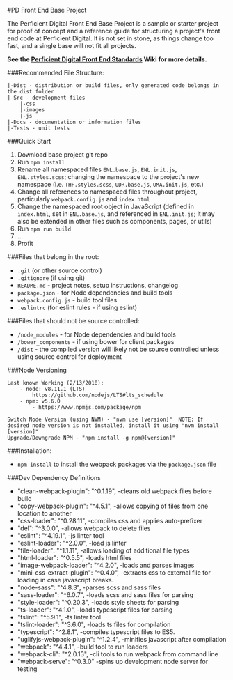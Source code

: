 #PD Front End Base Project

The Perficient Digital Front End Base Project is a sample or starter project for proof of concept and a reference guide for structuring a project's front end code at Perficient Digital.  It is not set in stone, as things change too fast, and a single base will not fit all projects.  

**See the [Perficient Digital Front End Standards](https://github.com/EnlightenAgency/EnlBase/wiki/Enlighten-Front-End-Standards) Wiki for more details.**

###Recommended File Structure:

    |-Dist - distribution or build files, only generated code belongs in the dist folder
    |-Src - development files
        |-css
        |-images
        |-js
    |-Docs - documentation or information files
    |-Tests - unit tests

###Quick Start
1. Download base project git repo
2. Run `npm install`
3. Rename all namespaced files `ENL.base.js`, `ENL.init.js`, `ENL.styles.scss`; changing the namespace to the project's new namespace (i.e. `THF.styles.scss`, `UDR.base.js`, `UMA.init.js`, etc.)
4. Change all references to namespaced files throughout project, particularly `webpack.config.js` and `index.html`
5. Change the namespaced root object in JavaScript (defined in `index.html`, set in `ENL.base.js`, and referenced in `ENL.init.js`; it may also be extended in other files such as components, pages, or utils)
6. Run `npm run build`
7. ...
8. Profit

###Files that belong in the root:

 - `.git` (or other source control)
 - `.gitignore` (if using git)
 - `README.md` - project notes, setup instructions, changelog
 - `package.json` - for Node dependencies and build tools
 - `webpack.config.js` - build tool files
 - `.eslintrc` (for eslint rules - if using eslint)

###Files that should not be source controlled:

 - `/node_modules` - for Node dependencies and build tools
 - `/bower_components` - if using bower for client packages
 - `/dist` - the compiled version will likely not be source controlled unless using source control for deployment

###Node Versioning

    Last known Working (2/13/2018):
    	- node: v8.11.1 (LTS)
    		https://github.com/nodejs/LTS#lts_schedule
        - npm: v5.6.0
        	- https://www.npmjs.com/package/npm

    Switch Node Version (using NVM) - "nvm use [version]"  NOTE: If desired node version is not installed, install it using "nvm install [version]"
	Upgrade/Downgrade NPM - "npm install -g npm@[version]"

###Installation:
 - `npm install` to install the webpack packages via the `package.json` file

###Dev Dependency Definitions
 - "clean-webpack-plugin": "^0.1.19",
		-cleans old webpack files before build
 - "copy-webpack-plugin": "^4.5.1",
		-allows copying of files from one location to another
 - "css-loader": "^0.28.11",
		-compiles css and applies auto-prefixer
 - "del": "^3.0.0",
		-allows webpack to delete files
 - "eslint": "^4.19.1",
		-js linter tool
 - "eslint-loader": "^2.0.0",
		-load js linter
 - "file-loader": "^1.1.11",
		-allows loading of additional file types
 - "html-loader": "^0.5.5",
		-loads html files
 - "image-webpack-loader": "^4.2.0",
		-loads and parses images
 - "mini-css-extract-plugin": "^0.4.0",
		-extracts css to external file for loading in case javascript breaks.
 - "node-sass": "^4.8.3",
		-parses scss and sass files
 - "sass-loader": "^6.0.7",
		-loads scss and sass files for parsing
 - "style-loader": "^0.20.3",
		-loads style sheets for parsing
 - "ts-loader": "^4.1.0",
		-loads typescript files for parsing
 - "tslint": "^5.9.1",
		-ts linter tool
 - "tslint-loader": "^3.6.0",
		-loads ts files for compilation
 - "typescript": "^2.8.1",
		-compiles typescript files to ES5.
 - "uglifyjs-webpack-plugin": "^1.2.4",
		-minifies javascript after compilation
 - "webpack": "^4.4.1",
		-build tool to run loaders
 - "webpack-cli": "^2.0.13",
		-cli tools to run webpack from command line
 - "webpack-serve": "^0.3.0"
		-spins up development node server for testing